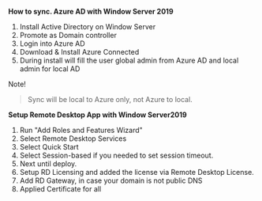 **How to sync. Azure AD with Window Server 2019**

1. Install Active Directory on Window Server
2. Promote as Domain controller
3. Login into Azure AD
4. Download & Install Azure Connected
5. During install will fill the user global admin from Azure AD and local admin for local AD

Note!
> Sync will be local to Azure only, not Azure to local.

**Setup Remote Desktop App with Window Server2019**
1. Run "Add Roles and Features Wizard"
2. Select Remote Desktop Services
3. Select Quick Start
4. Select Session-based if you needed to set session timeout.
5. Next until deploy.
6. Setup RD Licensing and added the license via Remote Desktop License.
7. Add RD Gateway, in case your domain is not public DNS
8. Applied Certificate for all

